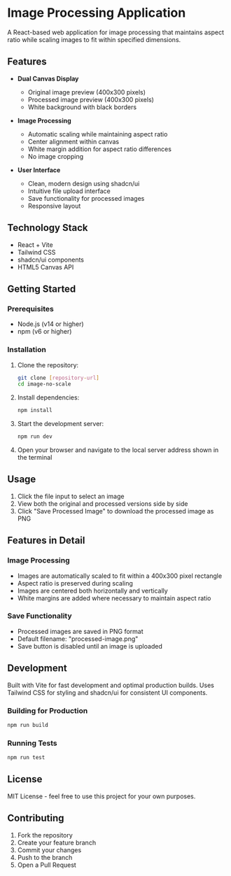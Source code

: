 # Image Processing Application

A React-based web application for image processing that maintains aspect ratio while scaling images to fit within specified dimensions.

## Features

- **Dual Canvas Display**
  - Original image preview (400x300 pixels)
  - Processed image preview (400x300 pixels)
  - White background with black borders

- **Image Processing**
  - Automatic scaling while maintaining aspect ratio
  - Center alignment within canvas
  - White margin addition for aspect ratio differences
  - No image cropping

- **User Interface**
  - Clean, modern design using shadcn/ui
  - Intuitive file upload interface
  - Save functionality for processed images
  - Responsive layout

## Technology Stack

- React + Vite
- Tailwind CSS
- shadcn/ui components
- HTML5 Canvas API

## Getting Started

### Prerequisites

- Node.js (v14 or higher)
- npm (v6 or higher)

### Installation

1. Clone the repository:
   ```bash
   git clone [repository-url]
   cd image-no-scale
   ```

2. Install dependencies:
   ```bash
   npm install
   ```

3. Start the development server:
   ```bash
   npm run dev
   ```

4. Open your browser and navigate to the local server address shown in the terminal

## Usage

1. Click the file input to select an image
2. View both the original and processed versions side by side
3. Click "Save Processed Image" to download the processed image as PNG

## Features in Detail

### Image Processing
- Images are automatically scaled to fit within a 400x300 pixel rectangle
- Aspect ratio is preserved during scaling
- Images are centered both horizontally and vertically
- White margins are added where necessary to maintain aspect ratio

### Save Functionality
- Processed images are saved in PNG format
- Default filename: "processed-image.png"
- Save button is disabled until an image is uploaded

## Development

Built with Vite for fast development and optimal production builds. Uses Tailwind CSS for styling and shadcn/ui for consistent UI components.

### Building for Production

```bash
npm run build
```

### Running Tests

```bash
npm run test
```

## License

MIT License - feel free to use this project for your own purposes.

## Contributing

1. Fork the repository
2. Create your feature branch
3. Commit your changes
4. Push to the branch
5. Open a Pull Request
